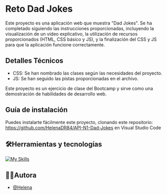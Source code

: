 # Reto Dad Jokes

Este proyecto es una aplicación web que muestra "Dad Jokes". Se ha completado siguiendo las instrucciones proporcionadas, incluyendo la visualización de un video explicativo, la utilización de recursos proporcionados (HTML, CSS básico y JS), y la finalización del CSS y JS para que la aplicación funcione correctamente.

## Detalles Técnicos

- CSS: Se han nombrado las clases según las necesidades del proyecto.
- JS: Se han seguido las pistas proporcionadas en el archivo.

Este proyecto es un ejercicio de clase del Bootcamp y sirve como una demostración de habilidades de desarrollo web.

## Guía de instalación
Puedes instalarte fácilmente este proyecto, clonando este repositorio: https://github.com/HelenaDR84/API-N1-Dad-Jokes
 en Visual Studio Code

## 🛠️Herramientas y tecnologías

[![My Skills](https://skillicons.dev/icons?i=js,html,css,github,vscode)](https://skillicons.dev)

##  👩‍💻Autora
- [@Helena](https://github.com/HelenaDR84)
